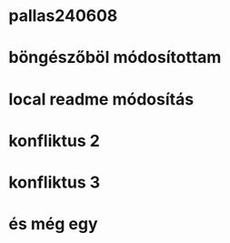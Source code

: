 # pallas240608
# böngészőböl módosítottam
# local readme módosítás
# konfliktus 2
# konfliktus 3
# és még egy
